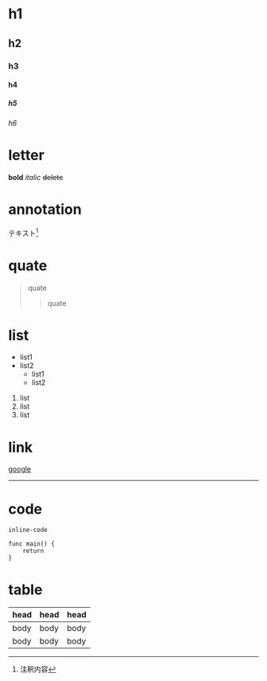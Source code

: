 # h1
## h2
### h3
#### h4
##### h5
###### h6

# letter

**bold**
*italic*
~~delete~~

# annotation
テキスト[^1]
[^1]: 注釈内容

# quate
> quate
>> quate

# list
- list1
- list2
    - list1
    - list2

1. list
2. list
3. list

# link
[google](https://google.com)

---

# code

`inline-code`

```
func main() {
    return
}
```

# table

|head|head|head|
|:---|:--|:--|
|body|body|body|
|body|body|body|